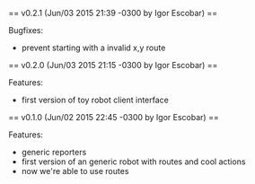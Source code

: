== v0.2.1 (Jun/03 2015 21:39 -0300 by Igor Escobar) ==

Bugfixes:

* prevent starting with a invalid x,y route

== v0.2.0 (Jun/03 2015 21:15 -0300 by Igor Escobar) ==

Features:

* first version of toy robot client interface

== v0.1.0 (Jun/02 2015 22:45 -0300 by Igor Escobar) ==

Features:

* generic reporters
* first version of an generic robot with routes and cool actions
* now we're able to use routes
